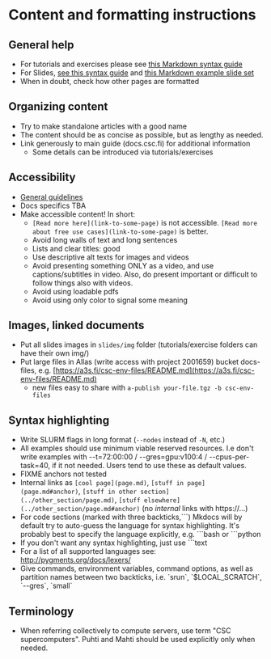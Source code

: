 # Content and formatting instructions

## General help
 - For tutorials and exercises please see [this Markdown syntax guide](https://www.markdownguide.org/tools/mkdocs/)
 - For Slides, [see this syntax guide](https://github.com/csc-training/slide-template/blob/master/docs/syntax-guide.md)
   and [this Markdown example slide set](../slides/example.md)
 - When in doubt, check how other pages are formatted

## Organizing content
 - Try to make standalone articles with a good name
 - The content should be as concise as possible, but as lengthy as needed.
 - Link generously to main guide (docs.csc.fi) for additional information
   - Some details can be introduced via tutorials/exercises

## Accessibility
 - [General guidelines](https://www.saavutettavuusvaatimukset.fi/)
 - Docs specifics TBA
 - Make accessible content! In short:
      - `[Read more here](link-to-some-page)` is not accessible. `[Read more about free use cases](link-to-some-page)` is better.
      - Avoid long walls of text and long sentences
      - Lists and clear titles: good
      - Use descriptive alt texts for images and videos
      - Avoid presenting something ONLY as a video, and use captions/subtitles in video. Also, do present important or difficult to follow things also with videos.
      - Avoid using loadable pdfs
      - Avoid using only color to signal some meaning

## Images, linked documents
 - Put all slides images in `slides/img` folder (tutorials/exercise folders can have their own img/)
 - Put large files in Allas (write access with project 2001659) bucket docs-files,
 e.g.  [https://a3s.fi/csc-env-files/README.md](https://a3s.fi/csc-env-files/README.md)
      - new files easy to share with `a-publish your-file.tgz -b csc-env-files` 

## Syntax highlighting
 - Write SLURM flags in long format (`--nodes` instead of `-N`, etc.)
 - All examples should use minimum viable reserved resources. I.e don't write examples 
   with --t=72:00:00 / --gres=gpu:v100:4 / --cpus-per-task=40, if it not needed. 
   Users tend to use these as default values.
 - FIXME anchors not tested
 - Internal links as `[cool page](page.md)`, `[stuff in
   page](page.md#anchor)`, `[stuff in other section](../other_section/page.md)`,
   `[stuff elsewhere](../other_section/page.md#anchor)` (no _internal_ links with https://...)
 - For code sections (marked with three backticks,\`\`\`) Mkdocs will by default try to auto-guess the 
   language for syntax highlighting. It's probably best to specify the language explicitly, e.g.  \`\`\`bash or  \`\`\`python
 - If you don't want any syntax highlighting, just use \`\`\`text
 - For a list of all supported languages see: http://pygments.org/docs/lexers/
 - Give commands, environment variables, command options, as well as partition 
   names between two backticks, i.e. \`srun\`, \`$LOCAL_SCRATCH\`, \`--gres\`, \`small\`

## Terminology
 - When referring collectively to compute servers, use term "CSC supercomputers". Puhti and Mahti should be used explicitly only
   when needed.
